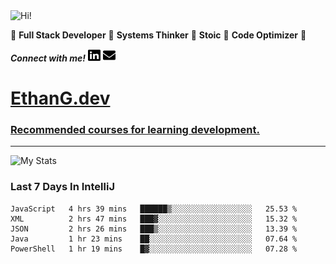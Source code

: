 <img src="https://i.giphy.com/media/3PAL5bChWnak0WJ32x/giphy.webp" alt="Hi!">

:star2: **Full Stack Developer** :star2: **Systems Thinker** :star2: **Stoic** :star2: **Code Optimizer** :star2:

***Connect with me!*** <a href="https://www.linkedin.com/in/ethan-glover/"><img src="https://raw.githubusercontent.com/eglove/eglove/eeb591600b73da426bd298d229e2fd96df019488/linkedin-brands.svg" alt="LinkedIn" width="20px" height="20px"></a> <a href="mailto:hello@ethang.email"><img src="https://raw.githubusercontent.com/eglove/eglove/47aceecf4819797d993f5facc7764cb99d0ab039/envelope-solid.svg" alt="Email" width="20px" height="20px"></a>

# [EthanG.dev](https://ethang.dev/)

### [Recommended courses for learning development.](./pages/CourseList.md)

<hr>

![My Stats](https://github-readme-stats.vercel.app/api?username=eglove&show_icons=true&theme=default&count_private=true)

### Last 7 Days In IntelliJ
<!--START_SECTION:waka-->
```text
JavaScript   4 hrs 39 mins   ██████▒░░░░░░░░░░░░░░░░░░   25.53 % 
XML          2 hrs 47 mins   ███▓░░░░░░░░░░░░░░░░░░░░░   15.32 % 
JSON         2 hrs 26 mins   ███▒░░░░░░░░░░░░░░░░░░░░░   13.39 % 
Java         1 hr 23 mins    ██░░░░░░░░░░░░░░░░░░░░░░░   07.64 % 
PowerShell   1 hr 19 mins    █▓░░░░░░░░░░░░░░░░░░░░░░░   07.28 % 
```
<!--END_SECTION:waka-->
